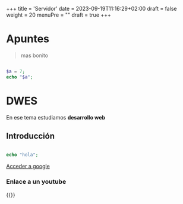 +++
title = 'Servidor'
date = 2023-09-19T11:16:29+02:00
draft = false
weight = 20
menuPre = "<i class=fa-solid fa-house></i>"
draft = true
+++

# Apuntes

> mas bonito

```php

$a = 7;
echo "$a";
```



# DWES

En ese tema estudiamos **desarrollo web**


## Introducción

```php

echo "hola";

```

[Acceder a google](http://google.com)


### Enlace a un youtube

{{<youtube j9WyKTGAO2w>}}

